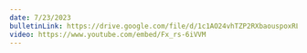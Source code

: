 ```yaml
---
date: 7/23/2023
bulletinLink: https://drive.google.com/file/d/1c1AO24vhTZP2RXbaouspoxRL3WIxbh-3/view
video: https://www.youtube.com/embed/Fx_rs-6iVVM
---
```

